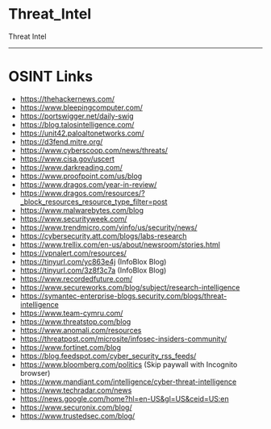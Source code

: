# Threat_Intel
Threat Intel 

-----
# OSINT Links
- https://thehackernews.com/
- https://www.bleepingcomputer.com/
- https://portswigger.net/daily-swig
- https://blog.talosintelligence.com/
- https://unit42.paloaltonetworks.com/
- https://d3fend.mitre.org/
- https://www.cyberscoop.com/news/threats/
- https://www.cisa.gov/uscert
- https://www.darkreading.com/
- https://www.proofpoint.com/us/blog
- https://www.dragos.com/year-in-review/
- https://www.dragos.com/resources/?_block_resources_resource_type_filter=post
- https://www.malwarebytes.com/blog
- https://www.securityweek.com/
- https://www.trendmicro.com/vinfo/us/security/news/
- https://cybersecurity.att.com/blogs/labs-research
- https://www.trellix.com/en-us/about/newsroom/stories.html
- https://vpnalert.com/resources/
- https://tinyurl.com/yc863e4j (InfoBlox Blog)
- https://tinyurl.com/3z8f3c7a (InfoBlox Blog)
- https://www.recordedfuture.com/
- https://www.secureworks.com/blog/subject/research-intelligence
- https://symantec-enterprise-blogs.security.com/blogs/threat-intelligence
- https://www.team-cymru.com/
- https://www.threatstop.com/blog
- https://www.anomali.com/resources
- https://threatpost.com/microsite/infosec-insiders-community/
- https://www.fortinet.com/blog
- https://blog.feedspot.com/cyber_security_rss_feeds/
- https://www.bloomberg.com/politics (Skip paywall with Incognito browser)
- https://www.mandiant.com/intelligence/cyber-threat-intelligence
- https://www.techradar.com/news
- https://news.google.com/home?hl=en-US&gl=US&ceid=US:en
- https://www.securonix.com/blog/
- https://www.trustedsec.com/blog/
